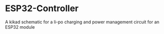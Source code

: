 # ESP32-Controller
A kikad schematic for a li-po charging and power management circuit for an ESP32 module

